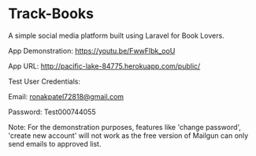 # Track-Books

A simple social media platform built using Laravel for Book Lovers.

App Demonstration: https://youtu.be/FwwFlbk_ooU

App URL: http://pacific-lake-84775.herokuapp.com/public/

Test User Credentials:

Email: ronakpatel72818@gmail.com

Password: Test000744055

Note: For the demonstration purposes, features like 'change password', 'create new account' will not work as the free version of Mailgun can only send emails to approved list.
